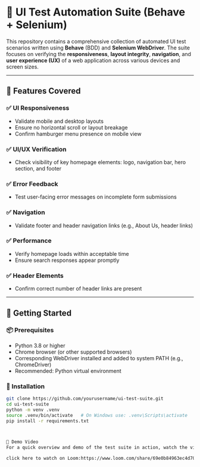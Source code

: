 # 🧪 UI Test Automation Suite (Behave + Selenium)

This repository contains a comprehensive collection of automated UI test scenarios written using **Behave** (BDD) and **Selenium WebDriver**. The suite focuses on verifying the **responsiveness**, **layout integrity**, **navigation**, and **user experience (UX)** of a web application across various devices and screen sizes.

---

## 📁 Features Covered

### ✅ UI Responsiveness
- Validate mobile and desktop layouts
- Ensure no horizontal scroll or layout breakage
- Confirm hamburger menu presence on mobile view

### ✅ UI/UX Verification
- Check visibility of key homepage elements: logo, navigation bar, hero section, and footer

### ✅ Error Feedback
- Test user-facing error messages on incomplete form submissions

### ✅ Navigation
- Validate footer and header navigation links (e.g., About Us, header links)

### ✅ Performance
- Verify homepage loads within acceptable time
- Ensure search responses appear promptly

### ✅ Header Elements
- Confirm correct number of header links are present

---

## 🚀 Getting Started

### 📦 Prerequisites
- Python 3.8 or higher
- Chrome browser (or other supported browsers)
- Corresponding WebDriver installed and added to system PATH (e.g., ChromeDriver)
- Recommended: Python virtual environment

### 🔧 Installation

```bash
git clone https://github.com/yourusername/ui-test-suite.git
cd ui-test-suite
python -m venv .venv
source .venv/bin/activate   # On Windows use: .venv\Scripts\activate
pip install -r requirements.txt



🎥 Demo Video
For a quick overview and demo of the test suite in action, watch the video below:

click here to watch on Loom:https://www.loom.com/share/69e0b84963ec4d7090be75853274c617?sid=a00a9e7b-fddd-4f64-8ec3-e6792e3a1a02